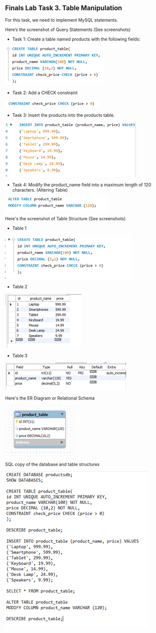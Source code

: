 ## Finals Lab Task 3. Table Manipulation
For this task, we need to implement MySQL statements. 

Here’s the screenshot of Query Statements (See screenshots)

- Task 1: Create a table named products with the following fields:

![Sample Output](images/C1.PNG)

- Task 2: Add a CHECK constraint

![Sample Output](images/T2.png)

- Task 3: Insert the products into the products table.

![Sample Output](images/INSERT.PNG)

- Task 4: Modify the product_name field into a maximum length of 120 characters. (Altering Table)
  
![Sample Output](images/t4.png)

Here's the screenshot of Table Structure (See screenshots)
- Table 1

![Sample Output](images/T1.png)

- Table 2

![Sample Output](images/T3.png)

- Table 3

![Sample Output](images/T8.PNG)

Here's the ER Diagram or Relational Schema

![Sample Output](images/EER.PNG)

SQL copy of the database and table structures

![Sample Output](images/CODE.PNG)
